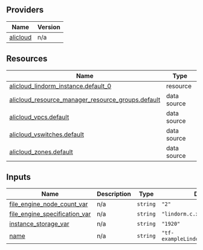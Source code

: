 <!-- BEGIN_TF_DOCS -->
## Providers

| Name | Version |
|------|---------|
| <a name="provider_alicloud"></a> [alicloud](#provider\_alicloud) | n/a |

## Resources

| Name | Type |
|------|------|
| [alicloud_lindorm_instance.default_0](https://registry.terraform.io/providers/hashicorp/alicloud/latest/docs/resources/lindorm_instance) | resource |
| [alicloud_resource_manager_resource_groups.default](https://registry.terraform.io/providers/hashicorp/alicloud/latest/docs/data-sources/resource_manager_resource_groups) | data source |
| [alicloud_vpcs.default](https://registry.terraform.io/providers/hashicorp/alicloud/latest/docs/data-sources/vpcs) | data source |
| [alicloud_vswitches.default](https://registry.terraform.io/providers/hashicorp/alicloud/latest/docs/data-sources/vswitches) | data source |
| [alicloud_zones.default](https://registry.terraform.io/providers/hashicorp/alicloud/latest/docs/data-sources/zones) | data source |

## Inputs

| Name | Description | Type | Default | Required |
|------|-------------|------|---------|:--------:|
| <a name="input_file_engine_node_count_var"></a> [file\_engine\_node\_count\_var](#input\_file\_engine\_node\_count\_var) | n/a | `string` | `"2"` | no |
| <a name="input_file_engine_specification_var"></a> [file\_engine\_specification\_var](#input\_file\_engine\_specification\_var) | n/a | `string` | `"lindorm.c.xlarge"` | no |
| <a name="input_instance_storage_var"></a> [instance\_storage\_var](#input\_instance\_storage\_var) | n/a | `string` | `"1920"` | no |
| <a name="input_name"></a> [name](#input\_name) | n/a | `string` | `"tf-exampleLindorminstance14340"` | no |
<!-- END_TF_DOCS -->    